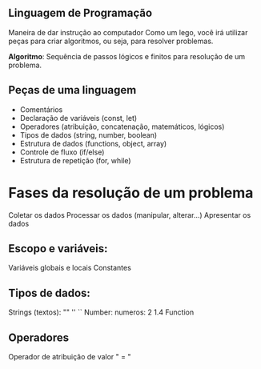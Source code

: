 ## Linguagem de Programação

Maneira de dar instrução ao computador
Como um lego, você irá utilizar peças para criar algoritmos, ou seja, para resolver problemas.

**Algoritmo**: Sequência de passos lógicos e finitos para resolução de um problema.

## Peças de uma linguagem

- Comentários 
- Declaração de variáveis (const, let)
- Operadores (atribuição, concatenação, matemáticos, lógicos)
- Tipos de dados (string, number, boolean)
- Estrutura de dados (functions, object, array)
- Controle de fluxo (if/else)
- Estrutura de repetição (for, while)

# Fases da resolução de um problema

Coletar os dados
Processar os dados (manipular, alterar...)
Apresentar os dados

## Escopo e variáveis:

Variáveis globais e locais
Constantes

## Tipos de dados: 

Strings (textos): "" '' ``
Number: numeros: 2 1.4
Function

## Operadores 

Operador de atribuição de valor " = "
